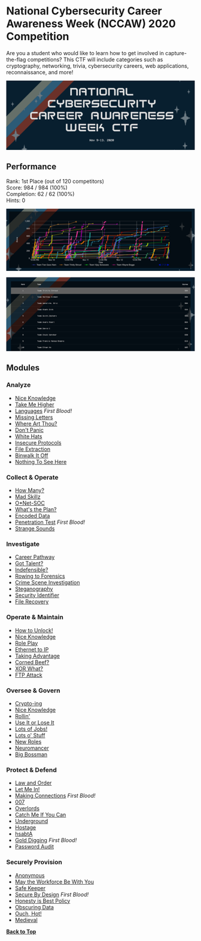 # National Cybersecurity Career Awareness Week (NCCAW) 2020 Competition

Are you a student who would like to learn how to get involved in capture-the-flag competitions? This CTF will include categories such as cryptography, networking, trivia, cybersecurity careers, web applications, reconnaissance, and more!

![NCCAW Logo](images/NCCAW-2020-banner-ctf.png)

## Performance

Rank: 1st Place (out of 120 competitors)\
Score: 984 / 984 (100%)\
Completion: 62 / 62 (100%)\
Hints: 0

![scoregraph](images/scoregraph.png)

![Leaderboard](images/leaderboard.png)

## Modules

### Analyze
* [Nice Knowledge](Challenges/Analyze/1)
* [Take Me Higher](Challenges/Analyze/2)
* [Languages](Challenges/Analyze/3) *First Blood!*
* [Missing Letters](Challenges/Analyze/4)
* [Where Art Thou?](Challenges/Analyze/5)
* [Don't Panic](Challenges/Analyze/6)
* [White Hats](Challenges/Analyze/7)
* [Insecure Protocols](Challenges/Analyze/8)
* [File Extraction](Challenges/Analyze/9)
* [Binwalk It Off](Challenges/Analyze/10)
* [Nothing To See Here](Challenges/Analyze/11)

### Collect & Operate
* [How Many?](Challenges/Collect-And-Operate/1)
* [Mad Skillz](Challenges/Collect-And-Operate/2)
* [O*Net-SOC](Challenges/Collect-And-Operate/3)
* [What's the Plan?](Challenges/Collect-And-Operate/4)
* [Encoded Data](Challenges/Collect-And-Operate/5)
* [Penetration Test](Challenges/Collect-And-Operate/6) *First Blood!*
* [Strange Sounds](Challenges/Collect-And-Operate/7)

### Investigate
* [Career Pathway](Challenges/Investigate/1)
* [Got Talent?](Challenges/Investigate/2)
* [Indefensible?](Challenges/Investigate/3)
* [Rowing to Forensics](Challenges/Investigate/4)
* [Crime Scene Investigation](Challenges/Investigate/5)
* [Steganography](Challenges/Investigate/6)
* [Security Identifier](Challenges/Investigate/7)
* [File Recovery](Challenges/Investigate/8)

### Operate & Maintain
* [How to Unlock!](Challenges/Operate-And-Maintain/1)
* [Nice Knowledge](Challenges/Operate-And-Maintain/2)
* [Role Play](Challenges/Operate-And-Maintain/3)
* [Ethernet to IP](Challenges/Operate-And-Maintain/4)
* [Taking Advantage](Challenges/Operate-And-Maintain/5)
* [Corned Beef?](Challenges/Operate-And-Maintain/6)
* [XOR What?](Challenges/Operate-And-Maintain/7)
* [FTP Attack](Challenges/Operate-And-Maintain/8)

### Oversee & Govern
* [Crypto-ing](Challenges/Oversee-And-Govern/1)
* [Nice Knowledge](Challenges/Oversee-And-Govern/2)
* [Rollin'](Challenges/Oversee-And-Govern/3)
* [Use It or Lose It](Challenges/Oversee-And-Govern/4)
* [Lots of Jobs!](Challenges/Oversee-And-Govern/5)
* [Lots o' Stuff](Challenges/Oversee-And-Govern/6)
* [New Roles](Challenges/Oversee-And-Govern/7)
* [Neuromancer](Challenges/Oversee-And-Govern/8)
* [Big Bossman](Challenges/Oversee-And-Govern/9)

### Protect & Defend
* [Law and Order](Challenges/Protect-And-Defend/1)
* [Let Me In!](Challenges/Protect-And-Defend/2)
* [Making Connections](Challenges/Protect-And-Defend/3) *First Blood!*
* [007](Challenges/Protect-And-Defend/4)
* [Overlords](Challenges/Protect-And-Defend/5)
* [Catch Me If You Can](Challenges/Protect-And-Defend/6)
* [Underground](Challenges/Protect-And-Defend/7)
* [Hostage](Challenges/Protect-And-Defend/8)
* [hsabtA](Challenges/Protect-And-Defend/9)
* [Gold Digging](Challenges/Protect-And-Defend/10) *First Blood!*
* [Password Audit](Challenges/Protect-And-Defend/11)

### Securely Provision
* [Anonymous](Challenges/Securely-Provision/1)
* [May the Workforce Be With You](Challenges/Securely-Provision/2)
* [Safe Keeper](Challenges/Securely-Provision/3)
* [Secure By Design](Challenges/Securely-Provision/4) *First Blood!*
* [Honesty is Best Policy](Challenges/Securely-Provision/5)
* [Obscuring Data](Challenges/Securely-Provision/6)
* [Ouch, Hot!](Challenges/Securely-Provision/7)
* [Medieval](Challenges/Securely-Provision/8)

[**Back to Top**](#modules)